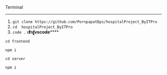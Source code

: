 Terminal
****************
1.  `git clone https://github.com/PornpapatDps/hospitalProject_ByITPro `
2. ` cd  hospitalProject_ByITPro `
3. ` code . `
**********เข้าสู่vscode**************
   
 `cd frontend `

 `npm i  `

`cd server  `

 `npm i `
